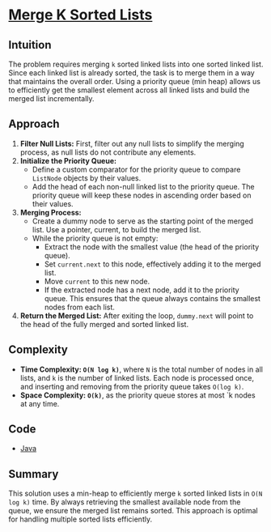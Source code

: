 # [Merge K Sorted Lists](https://leetcode.com/problems/merge-k-sorted-lists/description/)

## Intuition

The problem requires merging `k` sorted linked lists into one sorted linked list. Since each linked list is already
sorted, the task is to merge them in a way that maintains the overall order. Using a priority queue (min heap) allows us
to efficiently get the smallest element across all linked lists and build the merged list incrementally.

## Approach

1. **Filter Null Lists:** First, filter out any null lists to simplify the merging process, as null lists do not
   contribute any elements.
2. **Initialize the Priority Queue:**
    - Define a custom comparator for the priority queue to compare `ListNode` objects by their values.
    - Add the head of each non-null linked list to the priority queue. The priority queue will keep these nodes in
      ascending order based on their values.
3. **Merging Process:**
    - Create a dummy node to serve as the starting point of the merged list. Use a pointer, current, to build the merged
      list.
    - While the priority queue is not empty:
        - Extract the node with the smallest value (the head of the priority queue).
        - Set `current.next` to this node, effectively adding it to the merged list.
        - Move `current` to this new node.
        - If the extracted node has a next node, add it to the priority queue. This ensures that the queue always
          contains the smallest nodes from each list.
4. **Return the Merged List:** After exiting the loop, `dummy.next` will point to the head of the fully merged and
   sorted linked list.

## Complexity

- **Time Complexity: `O(N log k)`**, where `N` is the total number of nodes in all lists, and `k` is the number of
  linked lists. Each node is processed once, and inserting and removing from the priority queue takes `O(log k)`.
- **Space Complexity: `O(k)`**, as the priority queue stores at most `k nodes at any time.

## Code

- [Java](../src/main/java/io/dksifoua/leetcode/mergeksortedlists/Solution.java)

## Summary

This solution uses a min-heap to efficiently merge `k` sorted linked lists in `O(N log k)` time. By always retrieving
the smallest available node from the queue, we ensure the merged list remains sorted. This approach is optimal for
handling multiple sorted lists efficiently.